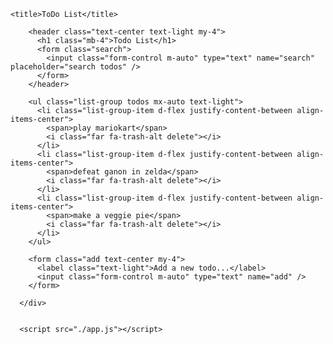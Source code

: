 <!DOCTYPE html>
<html lang="en">
<head>
    <meta charset="UTF-8">
    <meta http-equiv="X-UA-Compatible" content="IE=edge">
    <meta name="viewport" content="width=device-width, initial-scale=1.0">
    <link rel="stylesheet" href="https://stackpath.bootstrapcdn.com/bootstrap/4.3.1/css/bootstrap.min.css" integrity="sha384-ggOyR0iXCbMQv3Xipma34MD+dH/1fQ784/j6cY/iJTQUOhcWr7x9JvoRxT2MZw1T" crossorigin="anonymous">
  <link rel="stylesheet" href="https://use.fontawesome.com/releases/v5.7.2/css/all.css" integrity="sha384-fnmOCqbTlWIlj8LyTjo7mOUStjsKC4pOpQbqyi7RrhN7udi9RwhKkMHpvLbHG9Sr" crossorigin="anonymous">
  <link rel="stylesheet" href="./style.css">
    
    <title>ToDo List</title>
</head>
<body>
    <div class="container">

        <header class="text-center text-light my-4">
          <h1 class="mb-4">Todo List</h1>
          <form class="search">
            <input class="form-control m-auto" type="text" name="search" placeholder="search todos" />
          </form>
        </header>
    
        <ul class="list-group todos mx-auto text-light">
          <li class="list-group-item d-flex justify-content-between align-items-center">
            <span>play mariokart</span>
            <i class="far fa-trash-alt delete"></i>
          </li>
          <li class="list-group-item d-flex justify-content-between align-items-center">
            <span>defeat ganon in zelda</span>
            <i class="far fa-trash-alt delete"></i>
          </li>
          <li class="list-group-item d-flex justify-content-between align-items-center">
            <span>make a veggie pie</span>
            <i class="far fa-trash-alt delete"></i>
          </li>
        </ul>
    
        <form class="add text-center my-4">
          <label class="text-light">Add a new todo...</label>
          <input class="form-control m-auto" type="text" name="add" />
        </form>
    
      </div>
      
    
      <script src="./app.js"></script>
    
</body>
</html>
